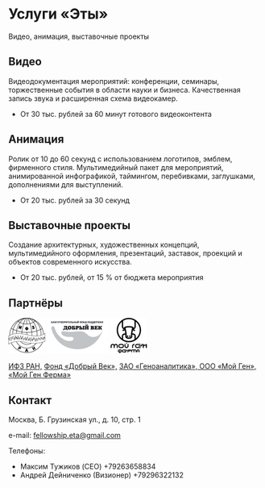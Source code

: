 # Услуги «Эты»

Видео, анимация, выставочные проекты

## Видео

Видеодокументация мероприятий: конференции, семинары, торжественные события в области науки и бизнеса. Качественная запись звука и расширенная схема видеокамер. 

- От 30 тыс. рублей за 60 минут готового видеоконтента


## Анимация

Ролик от 10 до 60 секунд с использованием логотипов, эмблем, фирменного стиля. Мультимедийный пакет для мероприятий, анимированной инфографикой, таймингом, перебивками, заглушками, дополнениями для выступлений. 

- От 20 тыс. рублей за 30 секунд

## Выставочные проекты

Создание архитектурных, художественных концепций, мультимедийного оформления, презентаций, заставок, проекций и объектов современного искусства. 

- От 20 тыс. рублей, от 15 % от бюджета мероприятия

## Партнёры

![](/images/ifzran.png) ![](/images/dobryvek.png) ![](/images/moigen.png)

[ИФЗ РАН,](http://www.ifz.ru/) [Фонд «Добрый Век»,](http://www.mindlabyrinth.ru/) [ЗАО «Геноаналитика», ООО «Мой Ген», «Мой Ген Ферма»](https://www.i-gene.ru/about/contacts.php)

## Контакт

Москва, Б. Грузинская ул., д. 10, стр. 1 

e-mail: fellowship.eta@gmail.com 

Телефоны: 
- Максим Тужиков (CEO) +79263658834 
- Андрей Дейниченко (Визионер) +79296322132

